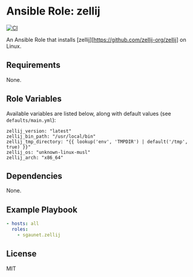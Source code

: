 # Ansible Role: zellij

[![CI](https://github.com/sgaunet/ansible-role-zellij/workflows/CI/badge.svg?event=push)](https://github.com/sgaunet/ansible-role-zellij/actions?query=workflow%3ACI)

An Ansible Role that installs [zellij][https://github.com/zellij-org/zellij] on Linux.

## Requirements

None.

## Role Variables

Available variables are listed below, along with default values (see `defaults/main.yml`):

    zellij_version: "latest"
    zellij_bin_path: "/usr/local/bin"
    zellij_tmp_directory: "{{ lookup('env', 'TMPDIR') | default('/tmp', true) }}"
    zellij_os: "unknown-linux-musl"
    zellij_arch: "x86_64"

## Dependencies

None.

## Example Playbook

```yaml
- hosts: all
  roles:
    - sgaunet.zellij
```

## License

MIT
